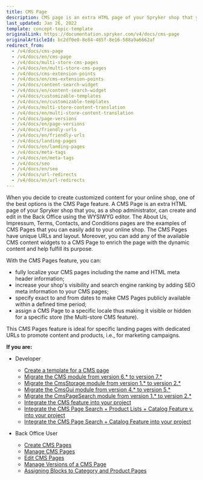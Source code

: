 ```yaml
---
title: CMS Page
description: CMS page is an extra HTML page of your Spryker shop that you can create and edit in the Back Office using the WYSIWYG editor.
last_updated: Jan 26, 2022
template: concept-topic-template
originalLink: https://documentation.spryker.com/v4/docs/cms-page
originalArticleId: bc2df0e0-8e84-485f-8e16-588a9a6662af
redirect_from:
  - /v4/docs/cms-page
  - /v4/docs/en/cms-page
  - /v4/docs/multi-store-cms-pages
  - /v4/docs/en/multi-store-cms-pages
  - /v4/docs/cms-extension-points
  - /v4/docs/en/cms-extension-points
  - /v4/docs/content-search-widget
  - /v4/docs/en/content-search-widget
  - /v4/docs/customizable-templates
  - /v4/docs/en/customizable-templates
  - /v4/docs/multi-store-content-translation
  - /v4/docs/en/multi-store-content-translation
  - /v4/docs/page-versions
  - /v4/docs/en/page-versions
  - /v4/docs/friendly-urls
  - /v4/docs/en/friendly-urls
  - /v4/docs/landing-pages
  - /v4/docs/en/landing-pages
  - /v4/docs/meta-tags
  - /v4/docs/en/meta-tags
  - /v4/docs/seo
  - /v4/docs/en/seo
  - /v4/docs/url-redirects
  - /v4/docs/en/url-redirects
---
```


When you decide to create customized content for your online shop, one of the best options is the CMS Page feature. A CMS Page is an extra HTML page of your Spryker shop that you, as a shop administrator, can create and edit in the Back Office using the WYSIWYG editor. The About Us, Impressum, Terms, Contacts, and Conditions pages are the examples of CMS Pages that you can easily add to your online shop. The CMS Pages have unique URLs and layout. Moreover, you can add any of the available CMS content widgets to a CMS Page to enrich the page with the dynamic content and help fulfill its purpose.

With the CMS Pages feature, you can:

* fully localize your CMS pages including the name and HTML meta header information;
* increase your shop's visibility and search engine ranking by adding SEO meta information to your CMS pages;
* specify exact to and from dates to make CMS Pages publicly available within a defined time period;
* assign a CMS Page to a specific locale thus making it visible or hidden for a specific store (the Multi-store CMS feature).

This CMS Pages feature is ideal for specific landing pages with dedicated URLs to promote content and products, i.e., for marketing campaigns.

**If you are:**

- Developer

  - [Create a template for a CMS page](/docs/scos/dev/tutorials-and-howtos/howtos/feature-howtos/cms/howto-create-cms-templates.html#cms-page-template)
  - [Migrate the CMS module from version 6.* to version 7.*](/docs/scos/dev/module-migration-guides/migration-guide-cms.html#upgrading-from-version-6-to-version-7)
  - [Migrate the CmsStorage module from version 1.* to version 2.*](/docs/scos/dev/module-migration-guides/migration-guide-cmsstorage.html)
  - [Migrate the CmsGui module from version 4.* to version 5.*](/docs/scos/dev/module-migration-guides/migration-guide-cmsgui.html)
  - [Migrate the CmsPageSearch module from version 1.* to version 2.*](/docs/scos/dev/module-migration-guides/migration-guide-cmspagesearch.html)
  - [Integrate the CMS feature into your project](/docs/scos/dev/feature-integration-guides/{{page.version}}/cms-feature-integration.html)
  - [Integrate the CMS Page Search + Product Lists + Catalog Feature v. into your project](/docs/scos/dev/feature-integration-guides/{{page.version}}/cms-product-lists-catalog-feature-integration.html)
  - [Integrate the CMS Page Search + Catalog Feature into your project](/docs/scos/dev/feature-integration-guides/{{page.version}}/cms-catalog-feature-integration.html)

- Back Office User

  - [Create CMS Pages](/docs/scos/user/back-office-user-guides/{{page.version}}/content/pages/creating-cms-pages.html)
  - [Manage CMS Pages](/docs/scos/user/back-office-user-guides/{{page.version}}/content/pages/managing-cms-pages.html)
  - [Edit CMS Pages](/docs/scos/user/back-office-user-guides/{{page.version}}/content/pages/editing-cms-pages.html)
  - [Manage Versions of a CMS Page](/docs/scos/user/back-office-user-guides/{{page.version}}/content/pages/managing-cms-page-versions.html)
  - [Assigning Blocks to Category and Product Pages](/docs/scos/user/back-office-user-guides/{{page.version}}/content/blocks/assigning-blocks-to-category-or-product-pages.html)
